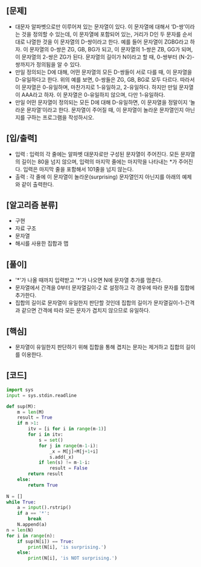 <h2>[문제]</h2>

<ul>
    <li>대문자 알파벳으로만 이루어져 있는 문자열이 있다. 이 문자열에 대해서 ‘D-쌍’이라는 것을 정의할 수 있는데, 이 문자열에 포함되어 있는, 거리가 D인 두 문자를 순서대로 나열한 것을 이 문자열의 D-쌍이라고 한다. 예를 들어 문자열이 ZGBG라고 하자. 이 문자열의 0-쌍은 ZG, GB, BG가 되고, 이 문자열의 1-쌍은 ZB, GG가 되며, 이 문자열의 2-쌍은 ZG가 된다. 문자열의 길이가 N이라고 할 때, 0-쌍부터 (N-2)-쌍까지가 정의됨을 알 수 있다.</li>
    <li>만일 정의되는 D에 대해, 어떤 문자열의 모든 D-쌍들이 서로 다를 때, 이 문자열을 D-유일하다고 한다. 위의 예를 보면, 0-쌍들은 ZG, GB, BG로 모두 다르다. 따라서 이 문자열은 0-유일하며, 마찬가지로 1-유일하고, 2-유일하다. 하지만 만일 문자열이 AAA라고 하자. 이 문자열은 0-유일하지 않으며, 다만 1-유일하다.</li>    
    <li>만일 어떤 문자열이 정의되는 모든 D에 대해 D-유일하면, 이 문자열을 정말이지 ‘놀라운 문자열’이라고 한다. 문자열이 주어질 때, 이 문자열이 놀라운 문자열인지 아닌지를 구하는 프로그램을 작성하시오.</li>
</ul>

<h2>[입/출력]</h2>
<ul>
    <li>입력 : 입력의 각 줄에는 알파벳 대문자로만 구성된 문자열이 주어진다. 모든 문자열의 길이는 80을 넘지 않으며, 입력의 마지막 줄에는 마지막을 나타내는 *가 주어진다. 입력은 마지막 줄을 포함해서 101줄을 넘지 않는다.</li>
    <li>출력 : 각 줄에 이 문자열이 놀라운(surprising) 문자열인지 아닌지를 아래의 예제와 같이 출력한다.</li>
</ul>

<h2>[알고리즘 분류]</h2>
<ul>
    <li>구현</li>
    <li>자료 구조</li>
    <li>문자열</li>
    <li>해시를 사용한 집합과 맵</li>
</ul>

<h2>[풀이]</h2>
<ul>
    <li>'*'가 나올 때까지 입력받고 '*'가 나오면 N에 문자열 추가를 멈춘다.</li>
    <li>문자열에서 간격을 0부터 문자열길이-2 로 설정하고 각 경우에 따라 문자를 집합에 추가한다.</li>
    <li>집합의 길이로 문자열이 유일한지 판단할 것인데 집합의 길이가 문자열길이-1-간격과 같으면 간격에 따라 모든 문자가 겹치지 않으므로 유일하다.</li>
</ul>

<h2>[핵심]</h2>
<ul>
    <li>문자열이 유일한지 판단하기 위해 집합을 통해 겹치는 문자는 제거하고 집합의 길이를 이용한다.</li>
</ul>

<h2>[코드]</h2>

```python
import sys
input = sys.stdin.readline

def sup(M):
    m = len(M)
    result = True
    if m >1:
        itv = [i for i in range(m-1)]
        for i in itv:
            s = set()
            for j in range(m-1-i):
                _x = M[j]+M[j+1+i]
                s.add(_x)
            if len(s) != m-1-i:
                result = False
        return result
    else:
        return True
    
N = []
while True:
    a = input().rstrip()
    if a == '*':
        break
    N.append(a)
n = len(N)
for i in range(n):
    if sup(N[i]) == True:
        print(N[i], 'is surprising.')
    else:
        print(N[i], 'is NOT surprising.')
```



